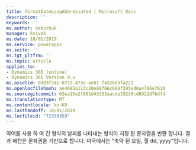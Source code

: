 ```yaml
---
title: formatDateLongAbbreviated | Microsoft Docs
description: ''
keywords: ''
ms.author: nabuthuk
manager: kvivek
ms.date: 10/01/2019
ms.service: powerapps
ms.suite: ''
ms.tgt_pltfrm: ''
ms.topic: article
applies_to:
- Dynamics 365 (online)
- Dynamics 365 Version 9.x
ms.assetid: 0d03f241-0772-473e-ae01-f432bd3fa221
ms.openlocfilehash: ae4685a113c20e88f66c660f395ed6a4706e7610
ms.sourcegitcommit: 63ea15e2f861d43333aacda19230cd8922d7bdfd
ms.translationtype: MT
ms.contentlocale: ko-KR
ms.lasthandoff: 10/01/2019
ms.locfileid: "72339359"
---
```

약어를 사용 하 여 긴 형식의 날짜를 나타내는 형식이 지정 된 문자열을 반환 합니다. 결과 패턴은 문화권을 기반으로 합니다. 미국에서는 "축약 된 요일, 월 dd, yyyy"입니다.
